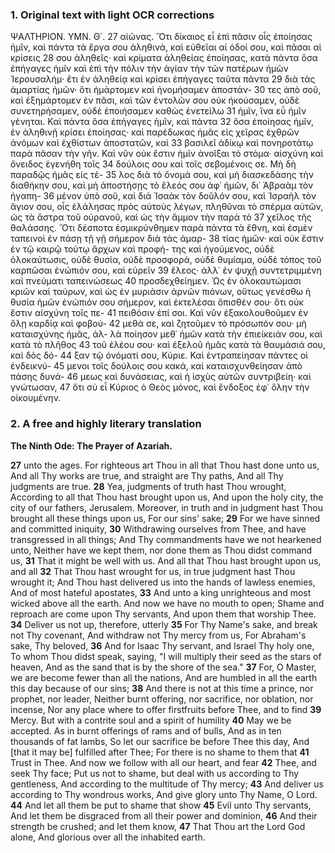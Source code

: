 ### 1. Original text with light OCR corrections

ΨΑΛΤΗΡΙΟΝ. ΥΜΝ. Θ΄.
27 αἰῶνας. Ὅτι δίκαιος εἶ ἐπὶ πᾶσιν οἷς ἐποίησας ἡμῖν, καὶ πάντα τὰ
ἔργα σου ἀληθινά, καὶ εὐθεῖαι αἱ ὁδοί σου, καὶ πᾶσαι αἱ κρίσεις
28 σου ἀληθεῖς· καὶ κρίματα ἀληθείας ἐποίησας, κατὰ πάντα ὅσα
ἐπήγαγες ἡμῖν καὶ ἐπὶ τὴν πόλιν τὴν ἁγίαν τὴν τῶν πατέρων ἡμῶν
Ἱερουσαλήμ· ἔτι ἐν ἀληθείᾳ καὶ κρίσει ἐπήγαγες ταῦτα πάντα
29 διὰ τὰς ἁμαρτίας ἡμῶν· ὅτι ἡμάρτομεν καὶ ἠνομήσαμεν ἀποστάν-
30 τες ἀπὸ σοῦ, καὶ ἐξημάρτομεν ἐν πᾶσι, καὶ τῶν ἐντολῶν σου οὐκ
ἠκούσαμεν, οὐδὲ συνετηρήσαμεν, οὐδὲ ἐποιήσαμεν καθὼς ἐνετείλω
31 ἡμῖν, ἵνα εὖ ἡμῖν γένηται. Καὶ πάντα ὅσα ἐπήγαγες ἡμῖν, καὶ πάντα
32 ὅσα ἐποίησας ἡμῖν, ἐν ἀληθινῇ κρίσει ἐποίησας· καὶ παρέδωκας
ἡμᾶς εἰς χεῖρας ἐχθρῶν ἀνόμων καὶ ἐχθίστων ἀποστατῶν, καὶ
33 βασιλεῖ ἀδίκῳ καὶ πονηροτάτῳ παρὰ πᾶσαν τὴν γῆν. Καὶ νῦν οὐκ
ἔστιν ἡμῖν ἀνοῖξαι τὸ στόμα· αἰσχύνη καὶ ὄνειδος ἐγενήθη τοῖς
34 δούλοις σου καὶ τοῖς σεβομένοις σε. Μὴ δὴ παραδῷς ἡμᾶς εἰς τέ-
35 λος διὰ τὸ ὄνομά σου, καὶ μὴ διασκεδάσης τὴν διαθήκην σου, καὶ
μὴ ἀποστήσῃς τὸ ἔλεός σου ἀφ᾿ ἡμῶν, δι᾿ Ἀβραὰμ τὸν ἠγαπη-
36 μένον ὑπὸ σοῦ, καὶ διὰ Ἰσαὰκ τὸν δοῦλόν σου, καὶ Ἰσραὴλ τὸν
ἅγιον σου, οἷς ἐλάλησας πρὸς αὐτοὺς λέγων, πληθῦναι τὸ σπέρμα
αὐτῶν, ὡς τὰ ἄστρα τοῦ οὐρανοῦ, καὶ ὡς τὴν ἄμμον τὴν παρὰ τὸ
37 χεῖλος τῆς θαλάσσης. Ὅτι δέσποτα ἐσμικρύνθημεν παρὰ πάντα
τὰ ἔθνη, καὶ ἐσμὲν ταπεινοὶ ἐν πάσῃ τῇ γῇ σήμερον διὰ τὰς ἁμαρ-
38 τίας ἡμῶν· καὶ οὐκ ἔστιν ἐν τῷ καιρῷ τούτῳ ἄρχων καὶ προφή-
της καὶ ἡγούμενος, οὐδὲ ὁλοκαύτωσις, οὐδὲ θυσία, οὐδὲ προσφορά,
οὐδὲ θυμίαμα, οὐδὲ τόπος τοῦ καρπῶσαι ἐνώπιόν σου, καὶ εὑρεῖν
39 ἔλεος· ἀλλ᾿ ἐν ψυχῇ συντετριμμένη καὶ πνεύματι ταπεινώσεως
40 προσδεχθείημεν. Ὡς ἐν ὁλοκαυτώμασι κριῶν καὶ ταύρων, καὶ ὡς ἐν
μυριάσιν ἀρνῶν πιόνων, οὕτως γενέσθω ἡ θυσία ἡμῶν ἐνώπιόν σου
σήμερον, καὶ ἐκτελέσαι ὄπισθέν σου· ὅτι οὐκ ἔστιν αἰσχύνη τοῖς πε-
41 πειθόσιν ἐπί σοι. Καὶ νῦν ἐξακολουθοῦμεν ἐν ὅλῃ καρδίᾳ καὶ φοβού-
42 μεθά σε, καὶ ζητοῦμεν τὸ πρόσωπόν σου· μὴ καταισχύνης ἡμᾶς, ἀλ-
λὰ ποίησον μεθ᾿ ἡμῶν κατὰ τὴν ἐπιείκειάν σου, καὶ κατὰ τὸ πλῆθος
43 τοῦ ἐλέου σου· καὶ ἐξελοῦ ἡμᾶς κατὰ τὰ θαυμάσιά σου, καὶ δὸς δό-
44 ξαν τῷ ὀνόματί σου, Κύριε. Καὶ ἐντραπείησαν πάντες οἱ ἐνδεικνύ-
45 μενοι τοῖς δούλοις σου κακά, καὶ καταισχυνθείησαν ἀπὸ πάσης δυνά-
46 μεως καὶ δυνάσειας, καὶ ἡ ἰσχὺς αὐτῶν συντριβείη· καὶ γνώτωσαν,
47 ὅτι σὺ εἶ Κύριος ὁ Θεὸς μόνος, καὶ ἔνδοξος ἐφ᾿ ὅλην τὴν οἰκουμένην.

### 2. A free and highly literary translation

**The Ninth Ode: The Prayer of Azariah.**

**27** unto the ages. For righteous art Thou in all that Thou hast done unto us,
And all Thy works are true, and straight are Thy paths,
And all Thy judgments are true.
**28** Yea, judgments of truth hast Thou wrought,
According to all that Thou hast brought upon us,
And upon the holy city, the city of our fathers, Jerusalem.
Moreover, in truth and in judgment hast Thou brought all these things upon us,
For our sins' sake;
**29** For we have sinned and committed iniquity,
**30** Withdrawing ourselves from Thee, and have transgressed in all things;
And Thy commandments have we not hearkened unto,
Neither have we kept them, nor done them as Thou didst command us,
**31** That it might be well with us.
And all that Thou hast brought upon us, and all
**32** That Thou hast wrought for us, in true judgment hast Thou wrought it;
And Thou hast delivered us into the hands of lawless enemies,
And of most hateful apostates,
**33** And unto a king unrighteous and most wicked above all the earth.
And now we have no mouth to open;
Shame and reproach are come upon Thy servants,
And upon them that worship Thee.
**34** Deliver us not up, therefore, utterly
**35** For Thy Name's sake, and break not Thy covenant,
And withdraw not Thy mercy from us,
For Abraham's sake, Thy beloved,
**36** And for Isaac Thy servant, and Israel Thy holy one,
To whom Thou didst speak, saying,
"I will multiply their seed as the stars of heaven,
And as the sand that is by the shore of the sea."
**37** For, O Master, we are become fewer than all the nations,
And are humbled in all the earth this day because of our sins;
**38** And there is not at this time a prince, nor prophet, nor leader,
Neither burnt offering, nor sacrifice, nor oblation, nor incense,
Nor any place where to offer firstfruits before Thee, and to find
**39** Mercy. But with a contrite soul and a spirit of humility
**40** May we be accepted. As in burnt offerings of rams and of bulls,
And as in ten thousands of fat lambs,
So let our sacrifice be before Thee this day,
And [that it may be] fulfilled after Thee;
For there is no shame to them that
**41** Trust in Thee. And now we follow with all our heart, and fear
**42** Thee, and seek Thy face;
Put us not to shame, but deal with us according to Thy gentleness,
And according to the multitude of Thy mercy;
**43** And deliver us according to Thy wondrous works,
And give glory unto Thy Name, O Lord.
**44** And let all them be put to shame that show
**45** Evil unto Thy servants,
And let them be disgraced from all their power and dominion,
**46** And their strength be crushed; and let them know,
**47** That Thou art the Lord God alone,
And glorious over all the inhabited earth.